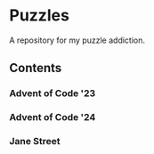 # Puzzles

A repository for my puzzle addiction.

## Contents

### Advent of Code '23

### Advent of Code '24

### Jane Street
